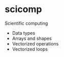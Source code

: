 # scicomp
Scientific computing

- Data types
- Arrays and shapes
- Vectorized operations
- Vectorized loops 
